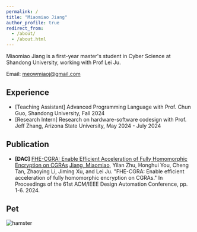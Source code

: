 ```yaml
---
permalink: /
title: "Miaomiao Jiang"
author_profile: true
redirect_from: 
  - /about/
  - /about.html
---
```





Miaomiao Jiang is a first-year master's student in Cyber Science at Shandong University, working with Prof Lei Ju. 

Email: meowmiaoj@gmail.com

<div style="display:none">CV: Miaomiao's CV</div>

Experience
------
- [Teaching Assistant] Advanced Programming Language with Prof. Chun Guo, Shandong University, Fall 2024
- [Research Intern] Research on hardware-software codesign with Prof. Jeff Zhang, Arizona State University, May 2024 - July 2024


Publication
------
* **[DAC]** [FHE-CGRA: Enable Efficient Acceleration of Fully Homomorphic Encryption on CGRAs](https://dl.acm.org/doi/10.1145/3649329.3656536) <u>Jiang, Miaomiao</u>, Yilan Zhu, Honghui You, Cheng Tan, Zhaoying Li, Jiming Xu, and Lei Ju. "FHE-CGRA: Enable efficient acceleration of fully homomorphic encryption on CGRAs." In Proceedings of the 61st ACM/IEEE Design Automation Conference, pp. 1-6. 2024.

Pet
------
<img src="images/HAMSTER1" alt="hamster" style="max-width: 100%; height: auto;">
